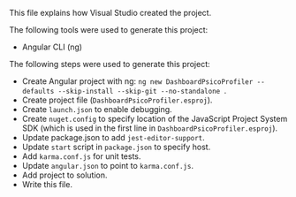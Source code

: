 This file explains how Visual Studio created the project.

The following tools were used to generate this project:
- Angular CLI (ng)

The following steps were used to generate this project:
- Create Angular project with ng: `ng new DashboardPsicoProfiler --defaults --skip-install --skip-git --no-standalone `.
- Create project file (`DashboardPsicoProfiler.esproj`).
- Create `launch.json` to enable debugging.
- Create `nuget.config` to specify location of the JavaScript Project System SDK (which is used in the first line in `DashboardPsicoProfiler.esproj`).
- Update package.json to add `jest-editor-support`.
- Update `start` script in `package.json` to specify host.
- Add `karma.conf.js` for unit tests.
- Update `angular.json` to point to `karma.conf.js`.
- Add project to solution.
- Write this file.
